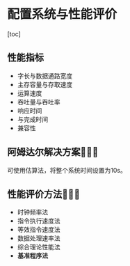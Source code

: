 # 配置系统与性能评价

[toc]

## 性能指标

- 字长与数据通路宽度
- 主存容量与存取速度
- 运算速度
- 吞吐量与吞吐率
- 响应时间
- 与完成时间
- 兼容性



## 阿姆达尔解决方案🌟🌟🌟

可使用估算法，将整个系统时间设置为10s。



## 性能评价方法🌟🌟🌟

- 时钟频率法
- 指令执行速度法
- 等效指令速度法
- 数据处理速率法
- 综合理论性能法
- **基准程序法**